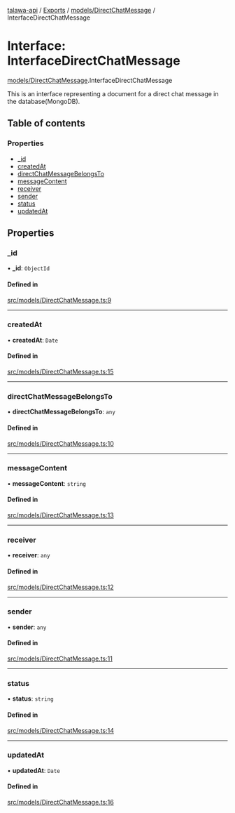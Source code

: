 [talawa-api](../README.md) / [Exports](../modules.md) / [models/DirectChatMessage](../modules/models_DirectChatMessage.md) / InterfaceDirectChatMessage

# Interface: InterfaceDirectChatMessage

[models/DirectChatMessage](../modules/models_DirectChatMessage.md).InterfaceDirectChatMessage

This is an interface representing a document for a direct chat message in the database(MongoDB).

## Table of contents

### Properties

- [\_id](models_DirectChatMessage.InterfaceDirectChatMessage.md#_id)
- [createdAt](models_DirectChatMessage.InterfaceDirectChatMessage.md#createdat)
- [directChatMessageBelongsTo](models_DirectChatMessage.InterfaceDirectChatMessage.md#directchatmessagebelongsto)
- [messageContent](models_DirectChatMessage.InterfaceDirectChatMessage.md#messagecontent)
- [receiver](models_DirectChatMessage.InterfaceDirectChatMessage.md#receiver)
- [sender](models_DirectChatMessage.InterfaceDirectChatMessage.md#sender)
- [status](models_DirectChatMessage.InterfaceDirectChatMessage.md#status)
- [updatedAt](models_DirectChatMessage.InterfaceDirectChatMessage.md#updatedat)

## Properties

### \_id

• **\_id**: `ObjectId`

#### Defined in

[src/models/DirectChatMessage.ts:9](https://github.com/PalisadoesFoundation/talawa-api/blob/55cb3be/src/models/DirectChatMessage.ts#L9)

___

### createdAt

• **createdAt**: `Date`

#### Defined in

[src/models/DirectChatMessage.ts:15](https://github.com/PalisadoesFoundation/talawa-api/blob/55cb3be/src/models/DirectChatMessage.ts#L15)

___

### directChatMessageBelongsTo

• **directChatMessageBelongsTo**: `any`

#### Defined in

[src/models/DirectChatMessage.ts:10](https://github.com/PalisadoesFoundation/talawa-api/blob/55cb3be/src/models/DirectChatMessage.ts#L10)

___

### messageContent

• **messageContent**: `string`

#### Defined in

[src/models/DirectChatMessage.ts:13](https://github.com/PalisadoesFoundation/talawa-api/blob/55cb3be/src/models/DirectChatMessage.ts#L13)

___

### receiver

• **receiver**: `any`

#### Defined in

[src/models/DirectChatMessage.ts:12](https://github.com/PalisadoesFoundation/talawa-api/blob/55cb3be/src/models/DirectChatMessage.ts#L12)

___

### sender

• **sender**: `any`

#### Defined in

[src/models/DirectChatMessage.ts:11](https://github.com/PalisadoesFoundation/talawa-api/blob/55cb3be/src/models/DirectChatMessage.ts#L11)

___

### status

• **status**: `string`

#### Defined in

[src/models/DirectChatMessage.ts:14](https://github.com/PalisadoesFoundation/talawa-api/blob/55cb3be/src/models/DirectChatMessage.ts#L14)

___

### updatedAt

• **updatedAt**: `Date`

#### Defined in

[src/models/DirectChatMessage.ts:16](https://github.com/PalisadoesFoundation/talawa-api/blob/55cb3be/src/models/DirectChatMessage.ts#L16)
